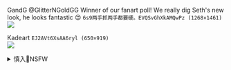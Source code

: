GandG
@GlitterNGoldGG
Winner of our fanart poll! We really dig Seth's new look, he looks fantastic 😍
`6s9两手抓两手都要硬。EVQSvGhXkAMQwPz (1268×1461)`<br>
![](https://pbs.twimg.com/media/EVQSvGhXkAMQwPz?format=jpg&name=orig)

Kadeart
`EJ2AVt6XsAA6ryl (650×919)`<br>
![](https://pbs.twimg.com/media/EJ2AVt6XsAA6ryl?format=jpg&name=orig)

<details><summary>慎入🔞NSFW</summary>

Not Safe For Work
![](https://upload.wikimedia.org/wikipedia/commons/thumb/d/d3/Biohazard_Symbol_Specification.png/210px-Biohazard_Symbol_Specification.png)

<details><summary><b>风险自理Use At Your Own Risk🈲</summary>

むなしむじょう＠treetophelper
`EVd9HNbVAAAhV3S (1024×769)`<br>
![](https://pbs.twimg.com/media/EVd9HNbVAAAhV3S?format=jpg&name=orig)

`EVd9HNaUMAELtKZ (1024×768)`<br>
![](https://pbs.twimg.com/media/EVd9HNaUMAELtKZ?format=jpg&name=orig)

`EVd9IorUEAACkjz (1024×768)`<br>
![](https://pbs.twimg.com/media/EVd9IorUEAACkjz?format=jpg&name=orig)

`EVd9IpEU8AA-c8e (1024×768)`<br>
![](https://pbs.twimg.com/media/EVd9IpEU8AA-c8e?format=jpg&name=orig)

ともき
`EVeP7O2VAAMHNSI (1536×2048)`<br>
![](https://pbs.twimg.com/media/EVeP7O2VAAMHNSI?format=jpg&name=orig)

`EVeP7O3U4AEkRUg (1536×2048)`<br>
![](https://pbs.twimg.com/media/EVeP7O3U4AEkRUg?format=jpg&name=orig)

Tavor
`EVQDoKKU8AMV9YL (2507×3541)`<br>
![](https://pbs.twimg.com/media/EVQDoKKU8AMV9YL?format=jpg&name=orig)

`EVQDo31UMAgwJ-h (2507×3541)`<br>
![](https://pbs.twimg.com/media/EVQDo31UMAgwJ-h?format=jpg&name=orig)

望月餅夫(もちお)
`EQLYQ71UEAAc3l8 (1300×1002)`<br>
![](https://pbs.twimg.com/media/EQLYQ71UEAAc3l8?format=jpg&name=orig)

`EQLYRlpUcAI772x (1300×988)`<br>
![](https://pbs.twimg.com/media/EQLYRlpUcAI772x?format=jpg&name=orig)

みつまたかなめ
`EVZ4IEvUcAAMd_u (1024×576)`<br>
![](https://pbs.twimg.com/media/EVZ4IEvUcAAMd_u?format=jpg&name=orig)

### 竹ぼうき🔞
@takebouki8
`EVe4aUCUEAIutpg (889×1000)`<br>
![](https://pbs.twimg.com/media/EVe4aUCUEAIutpg?format=jpg&name=orig)

`EVZ2un-U8AAST2u (957×2000)`<br>
![](https://pbs.twimg.com/media/EVZ2un-U8AAST2u?format=jpg&name=orig)

`EVZ2vOLUwAA8bMR (1633×2000)`<br>
![](https://pbs.twimg.com/media/EVZ2vOLUwAA8bMR?format=jpg&name=orig)

`EVZ2wR0UEAET40f (1746×2000)`<br>
![](https://pbs.twimg.com/media/EVZ2wR0UEAET40f?format=jpg&name=orig)

`EVZ2xhrUUAE0c80 (1034×2000)`<br>
![](https://pbs.twimg.com/media/EVZ2xhrUUAE0c80?format=jpg&name=orig)

### †アスカ地獄†
@Asuka_Jigoku
`EKx5YIIUcAsNVor (1080×1080)`<br>
![](https://pbs.twimg.com/media/EKx5YIIUcAsNVor?format=jpg&name=orig)

`ELQExToVUAESyNY (900×1080)`<br>
![](https://pbs.twimg.com/media/ELQExToVUAESyNY?format=jpg&name=orig)

CEO of CUM
`EVcTB-aVAAAI3DV (1600×1900)`<br>
![](https://pbs.twimg.com/media/EVcTB-aVAAAI3DV?format=jpg&name=orig)

Muloli
`EVarWJxUwAERLEx (1234×1351)`<br>
![](https://pbs.twimg.com/media/EVarWJxUwAERLEx?format=jpg&name=orig)

むすか
`EVfNTwaU4AALkLV (1579×1200)`<br>
![](https://pbs.twimg.com/media/EVfNTwaU4AALkLV?format=jpg&name=orig)

BigBoobsInfo
`EVeaCvhUYAAl11Z (749×1049)`<br>
![](https://pbs.twimg.com/media/EVeaCvhUYAAl11Z?format=jpg&name=orig)

`EVeaCvgUEAESQHF (375×536)`<br>
![](https://pbs.twimg.com/media/EVeaCvgUEAESQHF?format=jpg&name=orig)

`EVeaCviU8AAmdqE (377×536)`<br>
![](https://pbs.twimg.com/media/EVeaCviU8AAmdqE?format=jpg&name=orig)

`EVeaCviU4AAXHur (378×536)`<br>
![](https://pbs.twimg.com/media/EVeaCviU4AAXHur?format=jpg&name=orig)

翡翠石@例大祭S17b/夏コミ（火）西ら08a
`EVbVExdUYAAjmF1 (720×960)`<br>
![](https://pbs.twimg.com/media/EVbVExdUYAAjmF1?format=jpg&name=orig)

`EVbVEyLUYAEDVU- (720×960)`<br>
![](https://pbs.twimg.com/media/EVbVEyLUYAEDVU-?format=jpg&name=orig)

`EVbVEywUEAAROfe (720×960)`<br>
![](https://pbs.twimg.com/media/EVbVEywUEAAROfe?format=jpg&name=orig)

`EVbVEzSUUAAl3Cm (720×960)`<br>
![](https://pbs.twimg.com/media/EVbVEzSUUAAl3Cm?format=jpg&name=orig)

ナハ７８
@kyoukosirahuji
`EVdrQODUUAAPGMq (800×1131)`<br>
![](https://pbs.twimg.com/media/EVdrQODUUAAPGMq?format=jpg&name=orig)

Gtunver
`EVdwIbpUwAASsT7 (2000×2741)`<br>
![](https://pbs.twimg.com/media/EVdwIbpUwAASsT7?format=jpg&name=orig)

`EVdwJvEVAAM70Cn (1510×1264)`<br>
![](https://pbs.twimg.com/media/EVdwJvEVAAM70Cn?format=jpg&name=orig)

😽IIZ♂😽
@114514IIZO
`EQaNiaxU0AEpccb (1080×1440)`<br>
![](https://pbs.twimg.com/media/EQaNiaxU0AEpccb?format=jpg&name=orig)

`EVepbPIU8AIyw6Q (750×1000)`<br>
![](https://pbs.twimg.com/media/EVepbPIU8AIyw6Q?format=jpg&name=orig)
</details>
</details>
